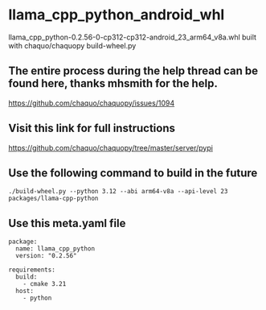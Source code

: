# llama_cpp_python_android_whl
llama_cpp_python-0.2.56-0-cp312-cp312-android_23_arm64_v8a.whl built with chaquo/chaquopy build-wheel.py

## The entire process during the help thread can be found here, thanks mhsmith for the help.
https://github.com/chaquo/chaquopy/issues/1094

## Visit this link for full instructions
https://github.com/chaquo/chaquopy/tree/master/server/pypi

## Use the following command to build in the future
```./build-wheel.py --python 3.12 --abi arm64-v8a --api-level 23 packages/llama-cpp-python```

## Use this meta.yaml file
```
package:
  name: llama_cpp_python
  version: "0.2.56"

requirements:
  build:
    - cmake 3.21
  host:
    - python
```
